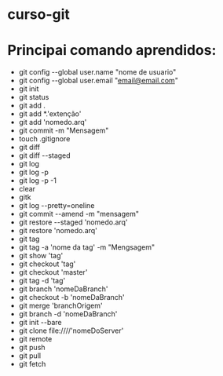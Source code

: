 # curso-git

Principai comando aprendidos:
==========================================================================
- git config --global user.name "nome de usuario"
- git config --global user.email "email@email.com"
- git init
- git status
- git add .
- git add *.'extenção'
- git add 'nomedo.arq'
- git commit -m "Mensagem"
- touch .gitignore
- git diff
- git diff --staged
- git log
- git log -p
- git log -p -1
- clear
- gitk
- git log --pretty=oneline
- git commit --amend -m "mensagem"
- git restore --staged 'nomedo.arq'
- git restore 'nomedo.arq'
- git tag
- git tag -a 'nome da tag' -m "Mengsagem"
- git show 'tag'
- git checkout 'tag'
- git checkout 'master'
- git tag -d 'tag'
- git branch 'nomeDaBranch'
- git checkout -b 'nomeDaBranch'
- git merge 'branchOrigem'
- git branch -d 'nomeDaBranch'
- git init --bare
- git clone file:////'nomeDoServer'
- git remote
- git push
- git pull
- git fetch
